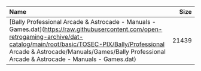 |Name|Size|
|:---|---:|
|[Bally Professional Arcade & Astrocade - Manuals - Games.dat](https://raw.githubusercontent.com/open-retrogaming-archive/dat-catalog/main/root/basic/TOSEC-PIX/Bally/Professional Arcade & Astrocade/Manuals/Games/Bally Professional Arcade & Astrocade - Manuals - Games.dat)|21439|
